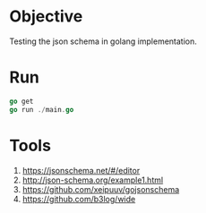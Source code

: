 # Objective
Testing the json schema in golang implementation.

# Run
```go
go get
go run ./main.go
```

# Tools
1. https://jsonschema.net/#/editor
1. http://json-schema.org/example1.html
1. https://github.com/xeipuuv/gojsonschema
1. https://github.com/b3log/wide
